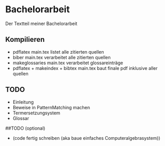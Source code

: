 # Bachelorarbeit

Der Textteil meiner Bachelorarbeit

## Kompilieren
- pdflatex main.tex listet alle zitierten quellen
- biber main.tex verarbeitet alle zitierten quellen
- makeglossaries main.tex verarbeitet glossareinträge
- pdflatex + makeindex + bibtex main.tex baut finale pdf inklusive aller quellen

## TODO
- Einleitung
- Beweise in PatternMatching machen
- Termersetzungsystem
- Glossar

##TODO (optional)
- (code fertig schreiben (aka baue einfaches Computeralgebrasystem))